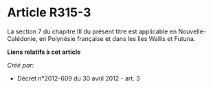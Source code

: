 # Article R315-3

La section 7 du chapitre III du présent titre est applicable en Nouvelle-Calédonie, en Polynésie française et dans les îles
Wallis et Futuna.

**Liens relatifs à cet article**

_Créé par_:

  - Décret n°2012-609 du 30 avril 2012 - art. 3
